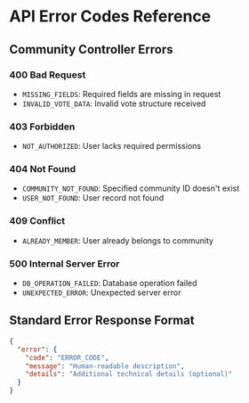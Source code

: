 # API Error Codes Reference

## Community Controller Errors

### 400 Bad Request
- `MISSING_FIELDS`: Required fields are missing in request
- `INVALID_VOTE_DATA`: Invalid vote structure received

### 403 Forbidden  
- `NOT_AUTHORIZED`: User lacks required permissions

### 404 Not Found
- `COMMUNITY_NOT_FOUND`: Specified community ID doesn't exist
- `USER_NOT_FOUND`: User record not found

### 409 Conflict
- `ALREADY_MEMBER`: User already belongs to community

### 500 Internal Server Error
- `DB_OPERATION_FAILED`: Database operation failed
- `UNEXPECTED_ERROR`: Unexpected server error

## Standard Error Response Format
```json
{
  "error": {
    "code": "ERROR_CODE",
    "message": "Human-readable description",
    "details": "Additional technical details (optional)"
  }
}